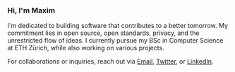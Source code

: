 ### Hi, I'm Maxim

I'm dedicated to building software that contributes to a better tomorrow. My commitment lies in open source, open standards, privacy, and the unrestricted flow of ideas. I currently pursue my BSc in Computer Science at ETH Zürich, while also working on various projects.

For collaborations or inquiries, reach out via [Email](mailto:mail@mkopecki.com), [Twitter](https://twitter.com/maximkopecki), or [LinkedIn](https://www.linkedin.com/in/maximkopecki/).
